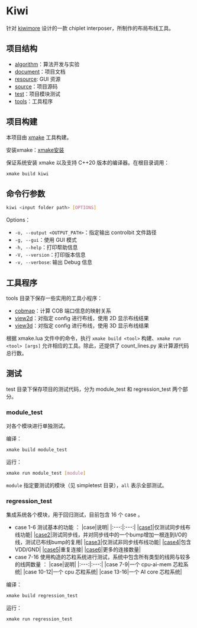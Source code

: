 # Kiwi

针对 [kiwimore](https://www.kiwimoore.com/) 设计的一款 chiplet interposer，所制作的布局布线工具。




## 项目结构

- [algorithm](./algorithm/)：算法开发与实验
- [document](./document/)：项目文档
- [resource](./resource/): GUI 资源
- [source](./source/)：项目源码
- [test](./test/)：项目模块测试
- [tools](./tools/)：工具程序




## 项目构建

本项目由 [xmake](https://github.com/xmake-io/xmake) 工具构建。

安装xmake：[xmake安装](https://xmake.io/mirror/zh-cn/guide/installation.html)

保证系统安装 xmake 以及支持 C++20 版本的编译器。在根目录调用：

````bash
xmake build kiwi
````



## 命令行参数

````bash
kiwi <input folder path> [OPTIONS]
````


Options：
- `-o, --output <OUTPUT_PATH>`：指定输出 controlbit 文件路径
- `-g, --gui`：使用 GUI 模式
- `-h, --help`：打印帮助信息
- `-V, --version`：打印版本信息
- `-v, --verbose`: 输出 Debug 信息



## 工具程序

tools 目录下保存一些实用的工具小程序：

- [cobmap](./tools/cobmap.cc)：计算 COB 端口信息的映射关系
- [view2d](./tools/view2d.cc)：对指定 config 进行布线，使用 2D 显示布线结果
- [view3d](./tools/view3d.cc)：对指定 config 进行布线，使用 3D 显示布线结果

根据 xmake.lua 文件中的命令，执行 `xmake build <tool>` 构建、`xmake run <tool> [args]` 允许相应的工具。除此，还提供了 count_lines.py 来计算源代码总行数。



## 测试

test 目录下保存项目的测试代码，分为 module_test 和 regression_test 两个部分。

### module_test

对各个模块进行单独测试。

编译：

```bash
xmake build module_test
```

运行：

````bash
xmake run module_test [module]
````

`module` 指定要测试的模块（见 simpletest 目录），`all` 表示全部测试。

### regression_test

集成系统各个模块，用于回归测试，目前包含 16 个 case 。
- case 1-6 测试基本的功能 ：
    |case|说明|
    |:---:|:---:|
    |[case1](./test/config/case1)|仅测试同步线布线功能|
    |[case2](./test/config/case2)|测试同步线，并对同步线中的一个bump增加一根连到I/O的线，测试已布线bump的复用|
    |[case3](./test/config/case3)|仅测试非同步线布线功能|
    |[case4](./test/config/case4)|包含 VDD/GND|
    |[case5](./test/config/case5)|重复连接|
    |[case6](./test/config/case6)|更多的连接数量|
- case 7-16 使用构造的芯粒系统进行测试，系统中包含所有类型的线网与较多的线网数量 ：
    |case|说明|
    |:---:|:---:|
    |case 7-9|一个 cpu-ai-mem 芯粒系统|
    |case 10-12|一个 cpu 芯粒系统|
    |case 13-16|一个 AI core 芯粒系统|

编译：

```bash
xmake build regression_test
```

运行：

```bash
xmake run regression_test
```
